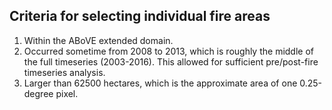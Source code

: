 ## Criteria for selecting individual fire areas
1)  Within the ABoVE extended domain.
2)  Occurred sometime from 2008 to 2013, which is roughly the middle of the full timeseries (2003-2016). This allowed for sufficient pre/post-fire timeseries analysis.
3)  Larger than 62500 hectares, which is the approximate area of one 0.25-degree pixel.   
